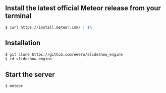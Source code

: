 ## Install the latest official Meteor release from your terminal

```sh
$ curl https://install.meteor.com/ | sh
```

## Installation

```sh
$ git clone https://github.com/eeero/slideshow_engine
$ cd slideshow_engine
```

## Start the server

```sh
$ meteor
```
